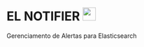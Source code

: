 # EL NOTIFIER <img src="/static/elastic.ico" width="30px" height="30px">

Gerenciamento de Alertas para Elasticsearch
